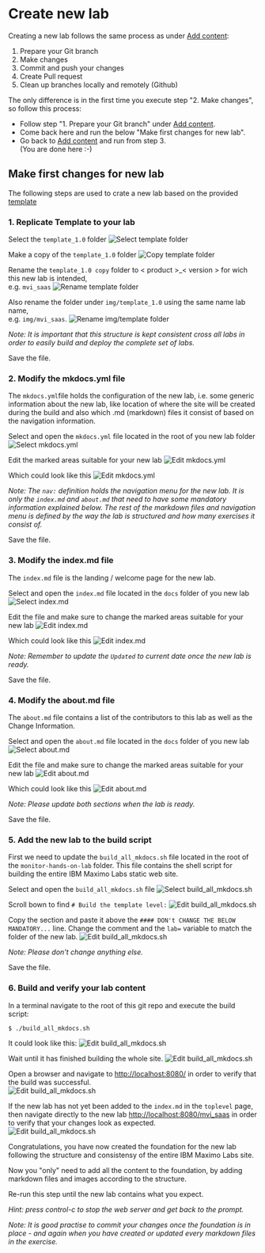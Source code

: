 # Create new lab

Creating a new lab follows the same process as under [Add content](../add_content):

1. Prepare your Git branch
2. Make changes
3. Commit and push your changes
4. Create Pull request
5. Clean up branches locally and remotely (Github)

The only difference is in the first time you execute step "2. Make changes", so follow this process:

* Follow step "1. Prepare your Git branch" under [Add content](../add_content/#1-prepare-your-git-branch).
* Come back here and run the below "Make first changes for new lab".
* Go back to [Add content](../add_content/#3-commit-and-push-your-changes) and run from step 3.<br>(You are done here :-)

## Make first changes for new lab

The following steps are used to crate a new lab based on the provided [template](/template_1.0)

### 1. Replicate Template to your lab

Select the `template_1.0` folder
![Select template folder](/img/contribute/copy_template_1.png)

Make a copy of the `template_1.0` folder
![Copy template folder](/img/contribute/copy_template_2.png)

Rename the `template_1.0 copy` folder to < product >_< version > for wich this new lab is intended,  
e.g. `mvi_saas`
![Rename template folder](/img/contribute/copy_template_3.png)

Also rename the folder under `img/template_1.0` using the same name lab name,  
e.g. `img/mvi_saas`. 
![Rename img/template folder](/img/contribute/copy_template_4.png)

*Note: It is important that this structure is kept consistent cross all labs in order to easily build and deploy the complete set of labs.* 

Save the file.

### 2. Modify the mkdocs.yml file

The `mkdocs.yml`file holds the configuration of the new lab, i.e. some generic information about the new lab, like location of where the site will be created during the build and also which .md (markdown) files it consist of based on the navigation information.  

Select and open the `mkdocs.yml` file located in the root of you new lab folder
![Select mkdocs.yml](/img/contribute/edit_mkdocs.yml_1.png)

Edit the marked areas suitable for your new lab
![Edit mkdocs.yml](/img/contribute/edit_mkdocs.yml_2.png)

Which could look like this
![Edit mkdocs.yml](/img/contribute/edit_mkdocs.yml_3.png)

*Note: The `nav:` definition holds the navigation menu for the new lab. It is only the `index.md` and `about.md` that need to have some mandatory information explained below. The rest of the markdown files and navigation menu is defined by the way the lab is structured and how many exercises it consist of.* 

Save the file.

### 3. Modify the index.md file

The `index.md` file is the landing / welcome page for the new lab.  

Select and open the `index.md` file located in the `docs` folder of you new lab
![Select index.md](/img/contribute/edit_index_1.png)

Edit the file and make sure to change the marked areas suitable for your new lab
![Edit index.md](/img/contribute/edit_index_2.png)

Which could look like this
![Edit index.md](/img/contribute/edit_index_3.png)

*Note: Remember to update the `Updated` to current date once the new lab is ready.* 

Save the file.

### 4. Modify the about.md file

The `about.md` file contains a list of the contributors to this lab as well as the Change Information.  

Select and open the `about.md` file located in the `docs` folder of you new lab
![Select about.md](/img/contribute/edit_about_1.png)

Edit the file and make sure to change the marked areas suitable for your new lab
![Edit about.md](/img/contribute/edit_about_2.png)

Which could look like this
![Edit about.md](/img/contribute/edit_about_3.png)

*Note: Please update both sections when the lab is ready.* 

Save the file.

### 5. Add the new lab to the build script

First we need to update the `build_all_mkdocs.sh` file located in the root of the `monitor-hands-on-lab` folder.
This file contains the shell script for building the entire IBM Maximo Labs static web site.  

Select and open the `build_all_mkdocs.sh` file
![Select build_all_mkdocs.sh](/img/contribute/edit_build_1.png)

Scroll bown to find `# Build the template level:`
![Edit build_all_mkdocs.sh](/img/contribute/edit_build_2.png)

Copy the section and paste it above the `#### DON't CHANGE THE BELOW MANDATORY...` line. Change the comment and the `lab=` variable to match the folder of the new lab.
![Edit build_all_mkdocs.sh](/img/contribute/edit_build_3.png)

*Note: Please don't change anything else.* 

Save the file.

### 6. Build and verify your lab content

In a terminal navigate to the root of this git repo and execute the build script:

    $ ./build_all_mkdocs.sh

It could look like this:
![Edit build_all_mkdocs.sh](/img/contribute/edit_build_4.png)

Wait until it has finished building the whole site.
![Edit build_all_mkdocs.sh](/img/contribute/edit_build_5.png)

Open a browser and navigate to [http://localhost:8080/](http://localhost:8080/) in order to verify that the build was successful.  
![Edit build_all_mkdocs.sh](/img/contribute/edit_build_6.png)

If the new lab has not yet been added to the `index.md` in the `toplevel` page, then navigate directly to the new lab [http://localhost:8080/mvi_saas](http://localhost:8080/mvi_ssas) in order to verify that your changes look as expected.  
![Edit build_all_mkdocs.sh](/img/contribute/edit_build_7.png)

Congratulations, you have now created the foundation for the new lab following the structure and consistensy of the entire IBM Maximo Labs site.

Now you "only" need to add all the content to the foundation, by adding markdown files and images according to the structure.  

Re-run this step until the new lab contains what you expect.

*Hint: press control-c to stop the web server and get back to the prompt.*

*Note: It is good practise to commit your changes once the foundation is in place - and again when you have created or updated every markdown files in the exercise.*

